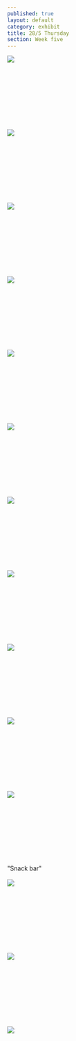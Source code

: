```yaml
---
published: true
layout: default
category: exhibit
title: 28/5 Thursday
section: Week five
---
```


<img src="https://i.imgur.com/ImIkexzl.jpg">
<br><br>
<br><br>
<br><br>
<br><br>
<br><br>
<img src="https://i.imgur.com/Hd2P95Ml.jpg">
<br><br>
<br><br>
<br><br>
<br><br>
<br><br>
<img src="https://i.imgur.com/TAq4iyEl.jpg">
<br><br>
<br><br>
<br><br>
<br><br>
<br><br>
<img src="https://i.imgur.com/TvvEswwl.jpg">
<br><br>
<br><br>
<br><br>
<br><br>
<br><br>
<img src="https://i.imgur.com/he09Lmrl.jpg">
<br><br>
<br><br>
<br><br>
<br><br>
<br><br>
<img src="https://i.imgur.com/powBiSIl.jpg">
<br><br>
<br><br>
<br><br>
<br><br>
<br><br>
<img src="https://i.imgur.com/nY6REF7l.jpg">
<br><br>
<br><br>
<br><br>
<br><br>
<br><br>
<img src="https://i.imgur.com/d0FQTqFl.jpg">
<br><br>
<br><br>
<br><br>
<br><br>
<br><br>
<img src="https://i.imgur.com/BVWdZVdl.jpg">
<br><br>
<br><br>
<br><br>
<br><br>
<br><br>
<img src="https://i.imgur.com/GKsNcall.jpg">
<br><br>
<br><br>
<br><br>
<br><br>
<br><br>
<img src="https://i.imgur.com/PFWl1Lwl.jpg">
<br><br>
<br><br>
<br><br>
<br><br>
<br><br>
"Snack bar"
<br><br>
<img src="https://i.imgur.com/MwM6GNQl.jpg">
<br><br>
<br><br>
<br><br>
<br><br>
<br><br>
<img src="https://i.imgur.com/HvpKk8wl.jpg">
<br><br>
<br><br>
<br><br>
<br><br>
<br><br>
<img src="https://i.imgur.com/Lg2AFJYl.jpg">
<br><br>
<br><br>
<br><br>
<br><br>
<br><br>
<img src="">
<br><br>
<br><br>
<br><br>
<br><br>
<br><br>
<img src="">
<br><br>
<br><br>
<br><br>
<br><br>
<br><br>
<img src="">

